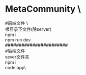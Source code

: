 # MetaCommunity \
#前端文件 \  
根目录下文件(除server) \
npm i \
npm run dev\
#######################\
#后端文件\
sever文件夹\
npm i\
node app\


